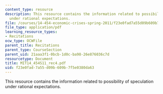 ```yaml
---
content_type: resource
description: This resource contains the information related to possibility of speculation
  under rational expectations.
file: /courses/14-454-economic-crises-spring-2011/f23e0fad7a55d09b609b7f5e0380da63_MIT14_454S11_rec4.pdf
file_type: application/pdf
learning_resource_types:
- Recitations
ocw_type: OCWFile
parent_title: Recitations
parent_type: CourseSection
parent_uid: 21aaa3f1-0bcb-1d0c-ba98-26e876036c7d
resourcetype: Document
title: MIT14_454S11_rec4.pdf
uid: f23e0fad-7a55-d09b-609b-7f5e0380da63
---
```

This resource contains the information related to possibility of speculation under rational expectations.

